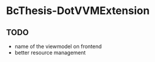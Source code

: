 # BcThesis-DotVVMExtension
## TODO
* name of the viewmodel on frontend
* better resource management
